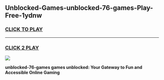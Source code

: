 
## Unblocked-Games-unblocked-76-games-Play-Free-1ydnw
<h3>
<a href="https://premium76.site?title=unblocked-76-games&ref=21A">CLICK TO PLAY</a></h3>
<hr>

<h3>
<a href="https://premium76.site?title=unblocked-76-games&ref=21A">CLICK 2 PLAY</a>
  
</h3>

<a href="https://premium76.site?title=unblocked-76-games&ref=21A"><img src="https://clearcache.store/games.png"></a>


**unblocked-76-games games unblocked: Your Gateway to Fun and Accessible Online Gaming**
